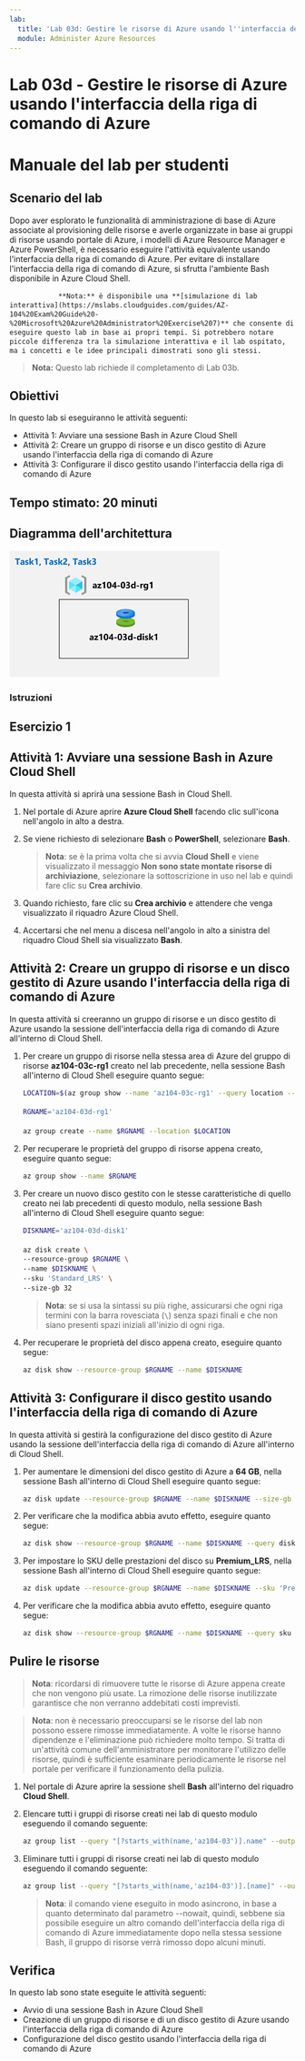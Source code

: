 ```yaml
---
lab:
  title: 'Lab 03d: Gestire le risorse di Azure usando l''interfaccia della riga di comando di Azure (facoltativo)'
  module: Administer Azure Resources
---
```


# Lab 03d - Gestire le risorse di Azure usando l'interfaccia della riga di comando di Azure
# Manuale del lab per studenti

## Scenario del lab

Dopo aver esplorato le funzionalità di amministrazione di base di Azure associate al provisioning delle risorse e averle organizzate in base ai gruppi di risorse usando portale di Azure, i modelli di Azure Resource Manager e Azure PowerShell, è necessario eseguire l'attività equivalente usando l'interfaccia della riga di comando di Azure. Per evitare di installare l'interfaccia della riga di comando di Azure, si sfrutta l'ambiente Bash disponibile in Azure Cloud Shell.

                **Nota:** è disponibile una **[simulazione di lab interattiva](https://mslabs.cloudguides.com/guides/AZ-104%20Exam%20Guide%20-%20Microsoft%20Azure%20Administrator%20Exercise%207)** che consente di eseguire questo lab in base ai propri tempi. Si potrebbero notare piccole differenza tra la simulazione interattiva e il lab ospitato, ma i concetti e le idee principali dimostrati sono gli stessi. 

>**Nota:** Questo lab richiede il completamento di Lab 03b.

## Obiettivi

In questo lab si eseguiranno le attività seguenti:

+ Attività 1: Avviare una sessione Bash in Azure Cloud Shell
+ Attività 2: Creare un gruppo di risorse e un disco gestito di Azure usando l'interfaccia della riga di comando di Azure
+ Attività 3: Configurare il disco gestito usando l'interfaccia della riga di comando di Azure

## Tempo stimato: 20 minuti

## Diagramma dell'architettura

![image](../media/lab03d.png)

### Istruzioni

## Esercizio 1

## Attività 1: Avviare una sessione Bash in Azure Cloud Shell

In questa attività si aprirà una sessione Bash in Cloud Shell. 

1. Nel portale di Azure aprire **Azure Cloud Shell** facendo clic sull'icona nell'angolo in alto a destra.

1. Se viene richiesto di selezionare **Bash** o **PowerShell**, selezionare **Bash**. 

    >**Nota**: se è la prima volta che si avvia **Cloud Shell** e viene visualizzato il messaggio **Non sono state montate risorse di archiviazione**, selezionare la sottoscrizione in uso nel lab e quindi fare clic su **Crea archivio**. 

1. Quando richiesto, fare clic su **Crea archivio** e attendere che venga visualizzato il riquadro Azure Cloud Shell. 

1. Accertarsi che nel menu a discesa nell'angolo in alto a sinistra del riquadro Cloud Shell sia visualizzato **Bash**.

## Attività 2: Creare un gruppo di risorse e un disco gestito di Azure usando l'interfaccia della riga di comando di Azure

In questa attività si creeranno un gruppo di risorse e un disco gestito di Azure usando la sessione dell'interfaccia della riga di comando di Azure all'interno di Cloud Shell.

1. Per creare un gruppo di risorse nella stessa area di Azure del gruppo di risorse **az104-03c-rg1** creato nel lab precedente, nella sessione Bash all'interno di Cloud Shell eseguire quanto segue:

   ```sh
   LOCATION=$(az group show --name 'az104-03c-rg1' --query location --out tsv)

   RGNAME='az104-03d-rg1'

   az group create --name $RGNAME --location $LOCATION
   ```
1. Per recuperare le proprietà del gruppo di risorse appena creato, eseguire quanto segue:

   ```sh
   az group show --name $RGNAME
   ```
1. Per creare un nuovo disco gestito con le stesse caratteristiche di quello creato nei lab precedenti di questo modulo, nella sessione Bash all'interno di Cloud Shell eseguire quanto segue:

   ```sh
   DISKNAME='az104-03d-disk1'

   az disk create \
   --resource-group $RGNAME \
   --name $DISKNAME \
   --sku 'Standard_LRS' \
   --size-gb 32
   ```
    >**Nota**: se si usa la sintassi su più righe, assicurarsi che ogni riga termini con la barra rovesciata (`\`) senza spazi finali e che non siano presenti spazi iniziali all'inizio di ogni riga.

1. Per recuperare le proprietà del disco appena creato, eseguire quanto segue:

   ```sh
   az disk show --resource-group $RGNAME --name $DISKNAME
   ```

## Attività 3: Configurare il disco gestito usando l'interfaccia della riga di comando di Azure

In questa attività si gestirà la configurazione del disco gestito di Azure usando la sessione dell'interfaccia della riga di comando di Azure all'interno di Cloud Shell. 

1. Per aumentare le dimensioni del disco gestito di Azure a **64 GB**, nella sessione Bash all'interno di Cloud Shell eseguire quanto segue:

   ```sh
   az disk update --resource-group $RGNAME --name $DISKNAME --size-gb 64
   ```

1. Per verificare che la modifica abbia avuto effetto, eseguire quanto segue:

   ```sh
   az disk show --resource-group $RGNAME --name $DISKNAME --query diskSizeGB
   ```

1. Per impostare lo SKU delle prestazioni del disco su **Premium_LRS**, nella sessione Bash all'interno di Cloud Shell eseguire quanto segue:

   ```sh
   az disk update --resource-group $RGNAME --name $DISKNAME --sku 'Premium_LRS'
   ```

1. Per verificare che la modifica abbia avuto effetto, eseguire quanto segue:

   ```sh
   az disk show --resource-group $RGNAME --name $DISKNAME --query sku
   ```

## Pulire le risorse

 > **Nota**: ricordarsi di rimuovere tutte le risorse di Azure appena create che non vengono più usate. La rimozione delle risorse inutilizzate garantisce che non verranno addebitati costi imprevisti.

 > **Nota**: non è necessario preoccuparsi se le risorse del lab non possono essere rimosse immediatamente. A volte le risorse hanno dipendenze e l'eliminazione può richiedere molto tempo. Si tratta di un'attività comune dell'amministratore per monitorare l'utilizzo delle risorse, quindi è sufficiente esaminare periodicamente le risorse nel portale per verificare il funzionamento della pulizia. 

1. Nel portale di Azure aprire la sessione shell **Bash** all'interno del riquadro **Cloud Shell**.

1. Elencare tutti i gruppi di risorse creati nei lab di questo modulo eseguendo il comando seguente:

   ```sh
   az group list --query "[?starts_with(name,'az104-03')].name" --output tsv
   ```

1. Eliminare tutti i gruppi di risorse creati nei lab di questo modulo eseguendo il comando seguente:

   ```sh
   az group list --query "[?starts_with(name,'az104-03')].[name]" --output tsv | xargs -L1 bash -c 'az group delete --name $0 --no-wait --yes'
   ```

    >**Nota**: il comando viene eseguito in modo asincrono, in base a quanto determinato dal parametro --nowait, quindi, sebbene sia possibile eseguire un altro comando dell'interfaccia della riga di comando di Azure immediatamente dopo nella stessa sessione Bash, il gruppo di risorse verrà rimosso dopo alcuni minuti.

## Verifica

In questo lab sono state eseguite le attività seguenti:

- Avvio di una sessione Bash in Azure Cloud Shell
- Creazione di un gruppo di risorse e di un disco gestito di Azure usando l'interfaccia della riga di comando di Azure
- Configurazione del disco gestito usando l'interfaccia della riga di comando di Azure
